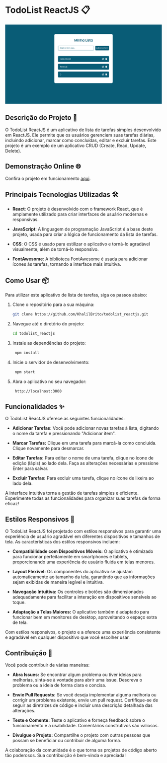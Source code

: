 # TodoList ReactJS 📋

![TodoList Preview](todolist-preview.png)

## Descrição do Projeto 📝

O TodoList ReactJS é um aplicativo de lista de tarefas simples desenvolvido em ReactJS. Ele permite que os usuários gerenciem suas tarefas diárias, incluindo adicionar, marcar como concluídas, editar e excluir tarefas. Este projeto é um exemplo de um aplicativo CRUD (Create, Read, Update, Delete).

## Demonstração Online 🌐

Confira o projeto em funcionamento [aqui](https://khalilbrito.github.io/todolist_reactjs/).

## Principais Tecnologias Utilizadas 🛠️

- **React**: O projeto é desenvolvido com o framework React, que é amplamente utilizado para criar interfaces de usuário modernas e responsivas.

- **JavaScript**: A linguagem de programação JavaScript é a base deste projeto, usada para criar a lógica de funcionamento da lista de tarefas.

- **CSS**: O CSS é usado para estilizar o aplicativo e torná-lo agradável visualmente, além de torná-lo responsivo.

- **FontAwesome**: A biblioteca FontAwesome é usada para adicionar ícones às tarefas, tornando a interface mais intuitiva.

## Como Usar 📦

Para utilizar este aplicativo de lista de tarefas, siga os passos abaixo:

1. Clone o repositório para a sua máquina:

   ```bash
   git clone https://github.com/KhalilBrito/todolist_reactjs.git
    ```

2. Navegue até o diretório do projeto:

   ```bash
   cd todolist_reactjs
   ```

3. Instale as dependências do projeto:

   ```bash
    npm install
    ```

4. Inicie o servidor de desenvolvimento:

   ```bash
    npm start
    ```

5. Abra o aplicativo no seu navegador:

   ```bash
    http://localhost:3000
    ```

## Funcionalidades ✨

O TodoList ReactJS oferece as seguintes funcionalidades:

- **Adicionar Tarefas:** Você pode adicionar novas tarefas à lista, digitando o nome da tarefa e pressionando "Adicionar item".

- **Marcar Tarefas:** Clique em uma tarefa para marcá-la como concluída. Clique novamente para desmarcar.

- **Editar Tarefas:** Para editar o nome de uma tarefa, clique no ícone de edição (lápis) ao lado dela. Faça as alterações necessárias e pressione Enter para salvar.

- **Excluir Tarefas:** Para excluir uma tarefa, clique no ícone de lixeira ao lado dela.

A interface intuitiva torna a gestão de tarefas simples e eficiente. Experimente todas as funcionalidades para organizar suas tarefas de forma eficaz!

## Estilos Responsivos 📱

O TodoList ReactJS foi projetado com estilos responsivos para garantir uma experiência de usuário agradável em diferentes dispositivos e tamanhos de tela. As características dos estilos responsivos incluem:

- **Compatibilidade com Dispositivos Móveis:** O aplicativo é otimizado para funcionar perfeitamente em smartphones e tablets, proporcionando uma experiência de usuário fluida em telas menores.

- **Layout Flexível:** Os componentes do aplicativo se ajustam automaticamente ao tamanho da tela, garantindo que as informações sejam exibidas de maneira legível e intuitiva.

- **Navegação Intuitiva:** Os controles e botões são dimensionados adequadamente para facilitar a interação em dispositivos sensíveis ao toque.

- **Adaptação a Telas Maiores:** O aplicativo também é adaptado para funcionar bem em monitores de desktop, aproveitando o espaço extra de tela.

Com estilos responsivos, o projeto e a oferece uma experiência consistente e agradável em qualquer dispositivo que você escolher usar.

## Contribuição 🤝

Você pode contribuir de várias maneiras:

- **Abra Issues:** Se encontrar algum problema ou tiver ideias para melhorias, sinta-se à vontade para abrir uma issue. Descreva o problema ou a ideia de forma clara e concisa.

- **Envie Pull Requests:** Se você deseja implementar alguma melhoria ou corrigir um problema existente, envie um pull request. Certifique-se de seguir as diretrizes de código e incluir uma descrição detalhada das alterações.

- **Teste e Comente:** Teste o aplicativo e forneça feedback sobre o funcionamento e a usabilidade. Comentários construtivos são valiosos.

- **Divulgue o Projeto:** Compartilhe o projeto com outras pessoas que possam se beneficiar ou contribuir de alguma forma.

A colaboração da comunidade é o que torna os projetos de código aberto tão poderosos. Sua contribuição é bem-vinda e apreciada!




